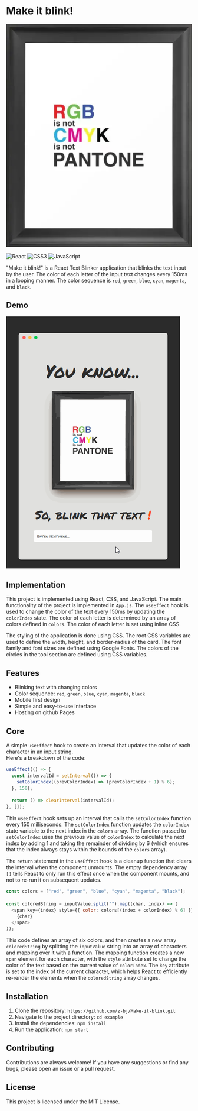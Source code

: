 # Make it blink!

![banner](https://github.com/z-bj/Make-it-blink/blob/main/src/img/ART_RGB_CMYK_PANTONE-croped.webp)

![React](https://img.shields.io/badge/React-17.0.2-blue?logo=React) ![CSS3](https://img.shields.io/badge/CSS3-3.0.0-blue?logo=CSS3) ![JavaScript](https://img.shields.io/badge/JavaScript-ES6-yellow?logo=JavaScript)

"Make it blink!" is a React Text Blinker application that blinks the text input by the user. The color of each letter of the input text changes every 150ms in a looping manner. The color sequence is `red`, `green`, `blue`, `cyan`, `magenta`, and `black`.

## Demo

![Demo_gif](https://github.com/z-bj/Make-it-blink/blob/main/Demo_GIF.gif)

## Implementation

This project is implemented using React, CSS, and JavaScript. The main functionality of the project is implemented in `App.js`. The `useEffect` hook is used to change the color of the text every 150ms by updating the `colorIndex` state. The color of each letter is determined by an array of colors defined in `colors`. The color of each letter is set using inline CSS.

The styling of the application is done using CSS. The root CSS variables are used to define the width, height, and border-radius of the card. The font family and font sizes are defined using Google Fonts. The colors of the circles in the tool section are defined using CSS variables.

## Features

-   Blinking text with changing colors
-   Color sequence: `red`, `green`, `blue`, `cyan`, `magenta`, `black`
-   Mobile first design
-   Simple and easy-to-use interface
-   Hosting on github Pages

## Core

A simple `useEffect` hook to create an interval that updates the color of each character in an input string.
<br>Here's a breakdown of the code:

```javascript 
useEffect(() => {
  const intervalId = setInterval(() => {
    setColorIndex((prevColorIndex) => (prevColorIndex + 1) % 6);
  }, 150);

  return () => clearInterval(intervalId);
}, []);
```

This `useEffect` hook sets up an interval that calls the `setColorIndex` function every 150 milliseconds. The `setColorIndex` function updates the `colorIndex` state variable to the next index in the `colors` array. The function passed to `setColorIndex` uses the previous value of `colorIndex` to calculate the next index by adding 1 and taking the remainder of dividing by 6 (which ensures that the index always stays within the bounds of the `colors` array).

The `return` statement in the `useEffect` hook is a cleanup function that clears the interval when the component unmounts. The empty dependency array `[]` tells React to only run this effect once when the component mounts, and not to re-run it on subsequent updates.

```javascript
const colors = ["red", "green", "blue", "cyan", "magenta", "black"];

const coloredString = inputValue.split("").map((char, index) => (
  <span key={index} style={{ color: colors[(index + colorIndex) % 6] }}>
    {char}
  </span>
));
```

This code defines an array of six colors, and then creates a new array `coloredString` by splitting the `inputValue` string into an array of characters and mapping over it with a function. The mapping function creates a new `span` element for each character, with the `style` attribute set to change the color of the text based on the current value of `colorIndex`. The `key` attribute is set to the index of the current character, which helps React to efficiently re-render the elements when the `coloredString` array changes.



## Installation

1.  Clone the repository: `https://github.com/z-bj/Make-it-blink.git`
2.  Navigate to the project directory: `cd example`
3.  Install the dependencies: `npm install`
4.  Run the application: `npm start`

## Contributing

Contributions are always welcome! If you have any suggestions or find any bugs, please open an issue or a pull request.

## License

This project is licensed under the MIT License.

